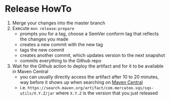# Release HowTo
1. Merge your changes into the master branch
1. Execute `mvn release:prepare`
    - prompts you for a tag, choose a SemVer conform tag that reflects the changes you made
    - creates a new commit with the new tag
    - tags the new commit
    - creates another commit, which updates version to the next snapshot
    - commits everything to the Github repo
1. Wait for the Github action to deploy the artifact and for it to be available in Maven Central
    - you can usually directly access the artifact after 10 to 20 minutes, way before it shows up when searching on [Maven Central](https://search.maven.org/)
    - i.e. `https://search.maven.org/artifact/com.mercateo.sqs/sqs-utils/X.Y.Z/jar` where `X.Y.Z` is the version that you just released
